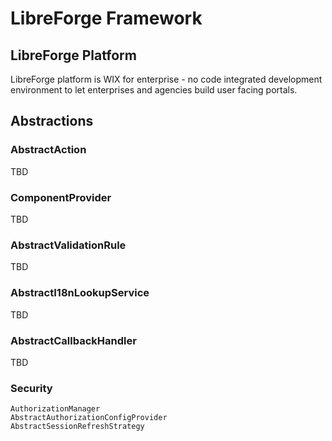 # LibreForge Framework

## LibreForge Platform
LibreForge platform is WIX for enterprise - no code integrated development environment to let enterprises and agencies build user facing portals.

## Abstractions

### AbstractAction 
TBD

### ComponentProvider
TBD

### AbstractValidationRule
TBD

### AbstractI18nLookupService
TBD

### AbstractCallbackHandler
TBD

### Security

```
AuthorizationManager
AbstractAuthorizationConfigProvider
AbstractSessionRefreshStrategy
```
